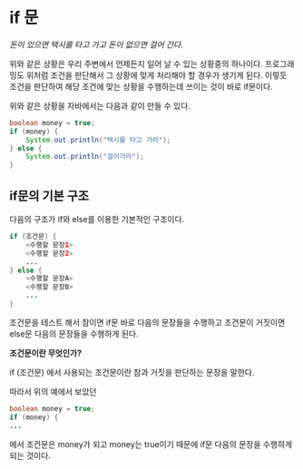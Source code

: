 # if 문

*돈이 있으면 택시를 타고 가고 돈이 없으면 걸어 간다.*

위와 같은 상황은 우리 주변에서 언제든지 일어 날 수 있는 상황중의 하나이다. 프로그래밍도 위처럼 조건을 판단해서 그 상황에 맞게 처리해야 할 경우가 생기게 된다. 이렇듯 조건을 판단하여 해당 조건에 맞는 상황을 수행하는데 쓰이는 것이 바로 if문이다.

위와 같은 상황을 자바에서는 다음과 같이 만들 수 있다.

```java
boolean money = true;
if (money) {
    System.out.println("택시를 타고 가라");
} else {
    System.out.println("걸어가라");
}
```

## if문의 기본 구조

다음의 구조가 if와 else를 이용한 기본적인 구조이다.

```java
if (조건문) {
    <수행할 문장1>
    <수행할 문장2>
    ...
} else {
    <수행할 문장A>
    <수행할 문장B>
    ...
}
```

조건문을 테스트 해서 참이면 if문 바로 다음의 문장들을 수행하고 조건문이 거짓이면 else문 다음의 문장들을 수행하게 된다.

**조건문이란 무엇인가?**

if (조건문) 에서 사용되는 조건문이란 참과 거짓을 판단하는 문장을 말한다.

따라서 위의 예에서 보았던

```java
boolean money = true;
if (money) {
...
```

에서 조건문은 money가 되고 money는 true이기 때문에 if문 다음의 문장을 수행하게 되는 것이다.
